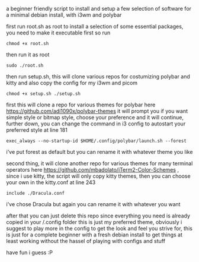 a beginner friendly script to install and setup a few selection of software for a minimal debian install, with i3wm and polybar

first run root.sh as root to install a selection of some essential packages, you need to make it executable first so run

`chmod +x root.sh`

then run it as root

`sudo ./root.sh`

then run setup.sh, this will clone various repos for costumizing polybar and kitty and also copy the config for my i3wm and picom

`chmod +x setup.sh
./setup.sh`

first this will clone a repo for various themes for polybar here https://github.com/adi1090x/polybar-themes
it will prompt you if you want simple style or bitmap style, choose your preference and it will continue, further down, you can change the command in i3 config to autostart your preferred style at line 181

`exec_always --no-startup-id $HOME/.config/polybar/launch.sh --forest`

i've put forest as default but you can rename it with whatever theme you like

second thing, it will clone another repo for various themes for many terminal operators here https://github.com/mbadolato/iTerm2-Color-Schemes , since i use kitty, the script will only copy kitty themes, then you can choose your own in the kitty.conf at line 243

`include ./Dracula.conf`

i've chose Dracula but again you can rename it with whatever you want

after that you can just delete this repo since everything you need is already copied in your /.config folder
this is just my preferred theme, obviously i suggest to play more in the config to get the look and feel you strive for, this is just for a complete beginner with a fresh debian install to get things at least working without the hassel of playing with configs and stuff

have fun i guess :P
